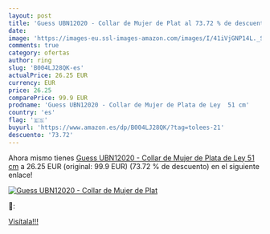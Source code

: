 ```yaml
---
layout: post
title: 'Guess UBN12020 - Collar de Mujer de Plat al 73.72 % de descuento'
date: 
image: 'https://images-eu.ssl-images-amazon.com/images/I/41iVjGNP14L._SL200_.jpg'
comments: true
category: ofertas
author: ring
slug: 'B004LJ28QK-es'
actualPrice: 26.25 EUR
currency: EUR
price: 26.25
comparePrice: 99.9 EUR
prodname: 'Guess UBN12020 - Collar de Mujer de Plata de Ley  51 cm'
country: 'es'
flag: '🇪🇸'
buyurl: 'https://www.amazon.es/dp/B004LJ28QK/?tag=tolees-21'
descuento: '73.72'
---
```


Ahora mismo tienes [Guess UBN12020 - Collar de Mujer de Plata de Ley  51 cm](https://www.amazon.es/dp/B004LJ28QK/?tag=tolees-21) a 26.25 EUR (original: 99.9 EUR) (73.72 %  de descuento) en el siguiente enlace!

[![Guess UBN12020 - Collar de Mujer de Plat](https://images-eu.ssl-images-amazon.com/images/I/41iVjGNP14L._SL200_.jpg)](https://www.amazon.es/dp/B004LJ28QK/?tag=tolees-21)

🔎:


[Visítala!!!](https://www.amazon.es/dp/B004LJ28QK/?tag=tolees-21)
